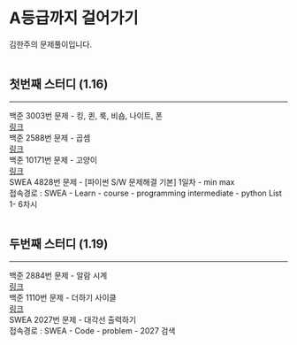 # A등급까지 걸어가기
김한주의 문제풀이입니다.
<br/><br/>
## 첫번째 스터디 (1.16)
---
백준 3003번 문제 - 킹, 퀸, 룩, 비숍, 나이트, 폰  
[링크](https://www.acmicpc.net/problem/3003)  
백준 2588번 문제 - 곱셈  
[링크](https://www.acmicpc.net/problem/2588)  
백준 10171번 문제 - 고양이  
[링크](https://www.acmicpc.net/problem/10171)  
SWEA 4828번 문제 - [파이썬 S/W 문제해결 기본] 1일차 - min max  
접속경로 : SWEA - Learn - course - programming intermediate - python List 1- 6차시
<br/><br/>
## 두번째 스터디 (1.19)
---
백준 2884번 문제 - 알람 시계  
[링크](https://www.acmicpc.net/problem/2884)  
백준 1110번 문제 - 더하기 사이클  
[링크](https://www.acmicpc.net/problem/1110)  
SWEA 2027번 문제 - 대각선 출력하기  
접속경로 : SWEA - Code - problem - 2027 검색